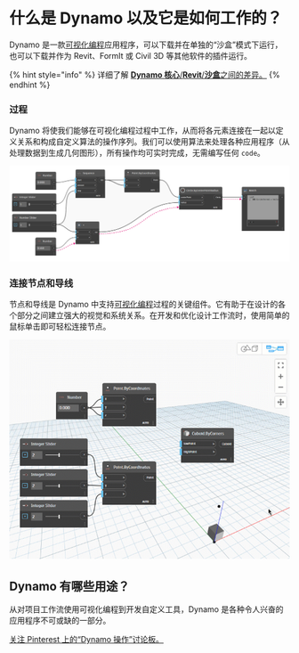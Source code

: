 # 什么是 Dynamo 以及它是如何工作的？

Dynamo 是一款[可视化编程](broken-reference/)应用程序，可以下载并在单独的“沙盒”模式下运行，也可以下载并作为 Revit、FormIt 或 Civil 3D 等其他软件的插件运行。

{% hint style="info" %}
详细了解 [**Dynamo 核心**/**Revit**/**沙盒**之间的差异。](https://dynamobim.org/a-new-way-to-get-dynamo-sandbox/)
{% endhint %}

### 过程

Dynamo 将使我们能够在可视化编程过程中工作，从而将各元素连接在一起以定义关系和构成自定义算法的操作序列。我们可以使用算法来处理各种应用程序（从处理数据到生成几何图形），所有操作均可实时完成，无需编写任何 `code`。

![](<./images/1-1/nodes and wires - flow of data.jpg>)

### 连接节点和导线

节点和导线是 Dynamo 中支持[可视化编程](../a\_appendix/a-1\_visual-programming-and-dynamo.md)过程的关键组件。它有助于在设计的各个部分之间建立强大的视觉和系统关系。在开发和优化设计工作流时，使用简单的鼠标单击即可轻松连接节点。

![](<./images/1-1/what is dynamo - connecting nodes with wires.gif>)

## Dynamo 有哪些用途？

从对项目工作流使用可视化编程到开发自定义工具，Dynamo 是各种令人兴奋的应用程序不可或缺的一部分。

[关注 Pinterest 上的“Dynamo 操作”讨论板。](http://www.pinterest.com/modelabnyc/dynamo-in-action/)
